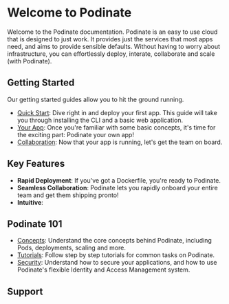 # Welcome to Podinate

Welcome to the Podinate documentation. Podinate is an easy to use cloud that is designed to just work. It provides just the services that most apps need, and aims to provide sensible defaults. Without having to worry about infrastructure, you can effortlessly deploy, interate, collaborate and scale (with Podinate). 

## Getting Started
Our getting started guides allow you to hit the ground running. 

- [Quick Start](getting-started/quick-start.md): Dive right in and deploy your first app. This guide will take you through installing the CLI and a basic web application. 
- [Your App](getting-started/your-app.md): Once you're familiar with some basic concepts, it's time for the exciting part: Podinate your own app!
- [Collaboration](getting-started/collaborate.md): Now that your app is running, let's get the team on board.

## Key Features
- **Rapid Deployment**: If you've got a Dockerfile, you're ready to Podinate. 
- **Seamless Collaboration**: Podinate lets you rapidly onboard your entire team and get them shipping pronto!
- **Intuitive**: 

## Podinate 101
- [Concepts](getting-started/overview.md): Understand the core concepts behind Podinate, including Pods, deployments, scaling and more. 
- [Tutorials](): Follow step by step tutorials for common tasks on Podinate. 
- [Security](): Understand how to secure your applications, and how to use Podinate's flexible Identity and Access Management system. 

## Support
